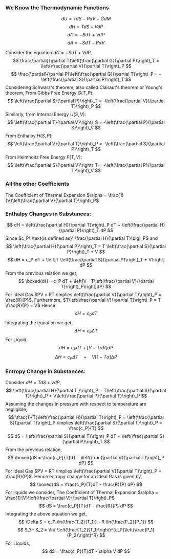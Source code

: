 ### We Know the $\textbf{Thermodynamic Functions}$
$$
dU = TdS - PdV + \hat{G}dM
$$
$$
dH = TdS + VdP
$$
$$
dG = -SdT + VdP
$$
$$
dA = -SdT - PdV
$$

Consider the equation $dG = -SdT + VdP$,
$$
\frac{\partial}{\partial T}\left(\frac{\partial G}{\partial P}\right)_T = \left(\frac{\partial V}{\partial T}\right)_P
$$
$$
\frac{\partial}{\partial P}\left(\frac{\partial G}{\partial T}\right)_P = -\left(\frac{\partial S}{\partial P}\right)_T
$$
Considering Schwarz's theorem, also called Clairaut's theorem or Young's theorem,
From Gibbs Free Energy $G(T, P)$:
$$
\left(\frac{\partial S}{\partial P}\right)_T = -\left(\frac{\partial V}{\partial T}\right)_P
$$
Similarly, from Internal Energy $U(S, V)$:
$$
\left(\frac{\partial T}{\partial V}\right)_S = -\left(\frac{\partial P}{\partial S}\right)_V
$$
From Enthalpy $H(S, P)$:
$$
\left(\frac{\partial V}{\partial T}\right)_P = -\left(\frac{\partial S}{\partial P}\right)_T
$$
From Helmholtz Free Energy $F(T, V)$:
$$
\left(\frac{\partial S}{\partial V}\right)_T = -\left(\frac{\partial P}{\partial T}\right)_V
$$

### All the other Coefficients
The Coefficient of Thermal Expansion $\alpha = \frac{1}{V}\left(\frac{\partial V}{\partial T}\right)_P$

### Enthalpy Changes in Substances:
$$
dH = \left(\frac{\partial H}{\partial T}\right)_P dT + \left(\frac{\partial H}{\partial P}\right)_T dP
$$
Since $c_P\ \text{is defined as}\ \frac{\partial H}{\partial T}\big|_P$ and
$$
\left(\frac{\partial H}{\partial P}\right)_T = T \left(\frac{\partial S}{\partial P}\right)_T + V
$$
$$
dH = c_P dT + \left[T \left(\frac{\partial S}{\partial P}\right)_T + V\right] dP
$$
From the previous relation we get,
$$
\boxed{dH = c_P dT + \left[V - T\left(\frac{\partial V}{\partial T}\right)_P\right]dP}
$$
For Ideal Gas $PV = RT \implies \left(\frac{\partial V}{\partial T}\right)_P = \frac{R}{P}$.
Furthermore, $T\left(\frac{\partial V}{\partial T}\right)_P = T \frac{R}{P} = V$
Hence
$$
dH = c_P dT
$$
Integrating the equation we get,
$$
\Delta H = c_P \Delta T
$$
For Liquid,
$$
dH = c_P dT + \left[V - T\alpha V\right] dP
$$
$$
\Delta H = c_P \Delta T\quad +\quad V \left[1 - T\alpha \right] \Delta P
$$

### Entropy Change in Substances:
Consider $dH = TdS + VdP$,
$$
\left(\frac{\partial H}{\partial T }\right)_P = T\left(\frac{\partial S}{\partial T}\right)_P + V\left(\frac{\partial P}{\partial T}\right)_P
$$
Assuming the changes in pressure with respect to temperature are negligible,
$$
\frac{1}{T}\left(\frac{\partial H}{\partial T}\right)_P = \left(\frac{\partial S}{\partial T}\right)_P \implies \left(\frac{\partial S}{\partial T}\right)_P = \frac{c_P}{T}
$$
$$
dS = \left(\frac{\partial S}{\partial T}\right)_P dT + \left(\frac{\partial S}{\partial P}\right)_T
$$
From the previous relation,
$$
\boxed{dS = \frac{c_P}{T}dT - \left(\frac{\partial V}{\partial T}\right)_P dP}
$$
For Ideal Gas $PV = RT \implies \left(\frac{\partial V}{\partial T}\right)_P = \frac{R}{P}$.
Hence entropy change for an Ideal Gas is given by,
$$
\boxed{dS = \frac{c_P}{T}dT - \frac{R}{P} dP}
$$
For liquids we consider,
The Coefficient of Thermal Expansion $\alpha = \frac{1}{V}\left(\frac{\partial V}{\partial T}\right)_P$
$$
dS = \frac{c_P}{T}dT - \frac{R}{P} dP
$$
Integrating the above equation we get,
$$
\Delta S = c_P \ln{\frac{T_2}{T_1}} - R \ln{\frac{P_2}{P_1}}
$$
$$
S_1 - S_2 = \ln{ \left(\frac{T_2}{T_1}\right)^{c_P}\left(\frac{P_1}{P_2}\right)^R}
$$
For Liquids,
$$
dS = \frac{c_P}{T}dT - \alpha V dP
$$